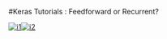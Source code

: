 #Keras Tutorials : Feedforward or Recurrent?

[![i1][feedforward]](feedforward_keras_mnist_tutorial.md)[![i2][recurrent]]()

[feedforward]: http://s21.postimg.org/5momlwzgn/Matrix_Blue_Pill_Red_Pill.jpg
[recurrent]: http://s8.postimg.org/f6ko0ez51/Matrix_Blue_Pill_Red_Pill_1.jpg